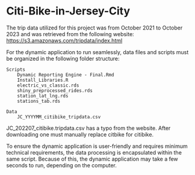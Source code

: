 # Citi-Bike-in-Jersey-City

The trip data utilized for this project was from October 2021 to October 2023 and was retrieved from the following website: https://s3.amazonaws.com/tripdata/index.html

For the dynamic application to run seamlessly, data files and scripts must be organized in the following folder structure:


    Scripts
        Dynamic Reporting Engine - Final.Rmd
        Install_Libraries.R
        electric_vs_classic.rds
        shiny_preprocessed_rides.rds
        station_lat_lng.rds
        stations_tab.rds
    
    Data
        JC_YYYYMM_citibike_tripdata.csv

JC_202207_citibike.tripdata.csv has a typo from the website. After downloading one must manually replace citbike for citibike.


To ensure the dynamic application is user-friendly and requires minimum technical requirements, the data processing is encapsulated within the same script. Because of this, the dynamic application may take a few seconds to run, depending on the computer.
